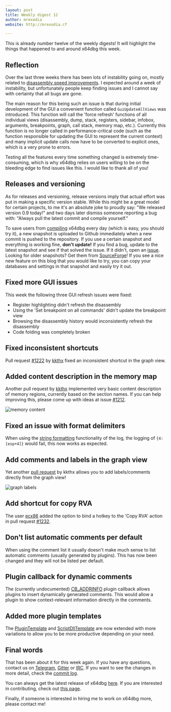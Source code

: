 ```yaml
---
layout: post
title: Weekly digest 12
author: mrexodia
website: http://mrexodia.cf

---
```


This is already number twelve of the weekly digests! It will highlight the things that happened to and around x64dbg this week.

## Reflection

Over the last three weeks there has been lots of instability going on, mostly related to [disassembly speed improvements](http://x64dbg.com/blog/2016/10/23/weekly-digest-9.html#disassembly-speed-improvements). I expected around a week of instability, but unfortunately people keep finding issues and I cannot say with certainty that all bugs are gone.

The main reason for this being such an issue is that during initial development of the GUI a convenient function called `GuiUpdateAllViews` was introduced. This function will call the 'force refresh' functions of all individual views (disassembly, dump, stack, registers, sidebar, infobox, arguments, breakpoints, graph, call stack, memory map, etc.). Currently this function is no longer called in performance-critical code (such as the function responsible for updating the GUI to represent the current context) and many implicit update calls now have to be converted to explicit ones, which is a very prone to errors.

Testing all the features every time something changed is extremely time-consuming, which is why x64dbg relies on users willing to be on the bleeding edge to find issues like this. I would like to thank all of you!

## Releases and versioning

As for releases and versioning, release versions imply that actual effort was put in making a specific version stable. While this might be a great model for certain projects, to me it's an absolute joke to proudly say: "We released version 0.9 today!" and two days later dismiss someone reporting a bug with: "Always pull the latest commit and compile yourself."

To save users from [compiling](https://github.com/x64dbg/x64dbg/wiki/Compiling-the-whole-project) x64dbg every day (which is easy, you should try it), a new snapshot is uploaded to Github immediately when a new commit is pushed to the repository. If you use a certain snapshot and everything is working fine, **don't update!** If you find a bug, update to the latest snapshot and see if that solved the issue. If it didn't, open an [issue](http://issues.x64dbg.com). Looking for older snapshots? Get them from [SourceForge](http://download.x64dbg.com)! If you see a nice new feature on this blog that you would like to try, you can copy your databases and settings in that snapshot and easily try it out.

## Fixed more GUI issues

This week the following three GUI refresh issues were fixed:

- Register highlighting didn't refresh the disassembly
- Using the 'Set breakpoint on all commands' didn't update the breakpoint view
- Browsing the disassembly history would inconsistently refresh the disassembly
- Code folding was completely broken

## Fixed inconsistent shortcuts

Pull request [#1222](https://github.com/x64dbg/x64dbg/pull/1222) by [kkthx](https://github.com/kkthx) fixed an inconsistent shortcut in the graph view.


## Added content description in the memory map

Another pull request by [kkthx](https://github.com/kkthx) implemented very basic content description of memory regions, currently based on the section names. If you can help improving this, please come up with ideas at issue [#1212](https://github.com/x64dbg/x64dbg/issues/1212).

![memory content](http://i.imgur.com/qW7t8on.png)

## Fixed an issue with format delimiters

When using the [string formatting](http://help.x64dbg.com/en/latest/introduction/Formatting.html) functionality of the log, the logging of `{4:[esp+4]}` would fail, this now works as expected.

## Add comments and labels in the graph view

Yet another [pull request](https://github.com/x64dbg/x64dbg/pull/1229) by kkthx allows you to add labels/comments directly from the graph view!

![graph labels](http://i.imgur.com/gOy83m8.png)

## Add shortcut for copy RVA

The user [ecx86](https://github.com/ecx86) added the option to bind a hotkey to the 'Copy RVA' action in pull request [#1232](https://github.com/x64dbg/x64dbg/pull/1232).


## Don't list automatic comments per default

When using the comment list it usually doesn't make much sense to list automatic comments (usually generated by plugins). This has now been changed and they will not be listed per default.

## Plugin callback for dynamic comments

The (currently undocumented) [CB_ADDRINFO](https://github.com/x64dbg/x64dbg/blob/a4419b54574691fd8b341f158ed07f015d95db2f/src/dbg/_plugins.h#L202) plugin callback allows plugins to insert dynamically generated comments. This would allow a plugin to show context-relevant information directly in the comments.

## Added more plugin templates

The [PluginTemplate](https://github.com/x64dbg/PluginTemplate) and [ScriptDllTemplate](https://github.com/x64dbg/ScriptDllTemplate) are now extended with more variations to allow you to be more productive depending on your need.

## Final words

That has been about it for this week again. If you have any questions, contact us on [Telegram](http://telegram.x64dbg.com), [Gitter](http://gitter.x64dbg.com) or [IRC](http://webchat.freenode.net/?channels=x64dbg). If you want to see the changes in more detail, check the [commit log](https://github.com/x64dbg/x64dbg/commits).

You can always get the latest release of x64dbg [here](http://releases.x64dbg.com). If you are interested in contributing, check out [this page](http://contribute.x64dbg.com).

Finally, if someone is interested in hiring me to work on x64dbg more, please contact me!